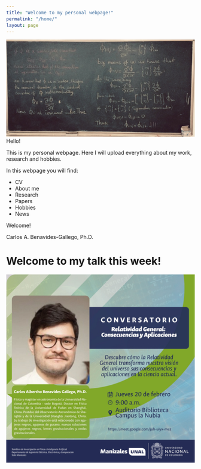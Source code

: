```yaml
---
title: "Welcome to my personal webpage!"
permalink: "/home/"
layout: page
---
```

![homepicture](/assets/IMG_6592.jpg)
Hello! 

This is my personal webpage. Here I will upload everything about my work, research and hobbies. 

In this webpage you will find:

- CV
- About me
- Research
- Papers
- Hobbies
- News 

Welcome!

Carlos A. Benavides-Gallego, Ph.D.

# Welcome to my talk this week!
![advertisement](/assets/UNManizales.JPG)

